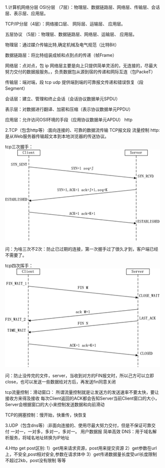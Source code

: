 1.计算机网络分层
OSI分层 （7层）：物理层、数据链路层、网络层、传输层、会话层、表示层、应用层。

TCP/IP分层（4层）：网络接口层、 网际层、运输层、 应用层。

五层协议     （5层）：物理层、数据链路层、网络层、运输层、 应用层。



物理层：通过媒介传输比特,确定机械及电气规范（比特Bit）

数据链路层：将比特组装成帧和点到点的传递（帧Frame）

网络层：点对点，包 ip
网络层主要是向上只提供简单灵活的，无连接的，尽最大努力交付的数据报服务。，负责数据包从源到宿的传递和网际互连（包PackeT）

传输层：端对端，段 tcp udp
提供端到端的可靠报文传递和错误恢复（段Segment）

会话层：建立、管理和终止会话（会话协议数据单元SPDU）

表示层：对数据进行翻译、加密和压缩（表示协议数据单元PPDU）

应用层：允许访问OSI环境的手段（应用协议数据单元APDU） http


2.TCP（包含http等）:面向连接的、可靠的数据流传输 TCP报文段    流量控制
       http:是从Web服务器传输超文本到本地浏览器的传送协议。

tcp三次握手：
![image](https://github.com/wxqk3/LearningNotes/blob/master/res/3.jpg) 

问：为啥三次不2次：防止已过期的连接，第一次握手过了很久才到，客户端已经不需要了。

tcp四次挥手：
![image](https://github.com/wxqk3/LearningNotes/blob/master/res/4.jpg)

问：防止没传完的文件，server，当收到对方的FIN报文时，所以己方可以立即close，也可以发送一些数据给对方后，再发送fin同意关闭

tcp流量控制：滑动窗口：
所谓流量控制就是让发送方的发送速率不要太快，要让接收方来得及接收
每次Client返回的ACK都会告知Server当前Client窗口的大小，Server会根据窗口的大小来控制发送数据和向前滑动

TCP的拥塞控制：慢开始，快重传，快恢复

3.UDP（包含dns等）:非面向连接的、使用尽最大努力交付，但是不保证可靠交付 一对一，一对多，多对一，多对一。 用户数据报   简单高效
       DNS：用于域名解析服务，将域名地址转换为IP地址



4.Http
  get post区别:
  1）get用来请求资源，post用来提交资源
  2）get参数在url上，不安全,post相对安全,参数在请求体中
  3）get传递数据量长度受url长度限制 不超过2kb，post没有限制
等等
